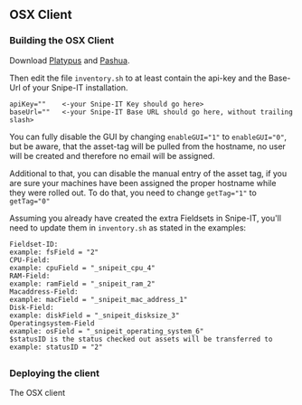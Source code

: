 ## OSX Client

### Building the OSX Client



Download [Platypus](https://github.com/sveinbjornt/Platypus) and [Pashua](https://github.com/BlueM/Pashua). 


Then edit the file `inventory.sh` to at least contain the api-key and the Base-Url of your Snipe-IT installation.
```
apiKey=""    <-your Snipe-IT Key should go here>
baseUrl=""   <-your Snipe-IT Base URL should go here, without trailing slash>
```

You can fully disable the GUI by changing `enableGUI="1"` to `enableGUI="0"`, but be aware, that the asset-tag will be pulled from the hostname, no user will be created and therefore no email will be assigned.

Additional to that, you can disable the manual entry of the asset tag, if you are sure your machines have been assigned the proper hostname while they were rolled out. To do that, you need to change `getTag="1"` to `getTag="0"`

Assuming you already have created the extra Fieldsets in Snipe-IT, you'll need to update them in `inventory.sh` as stated in the examples:

```
Fieldset-ID:
example: fsField = "2"
CPU-Field:
example: cpuField = "_snipeit_cpu_4"
RAM-Field:
example: ramField = "_snipeit_ram_2"
Macaddress-Field:
example: macField = "_snipeit_mac_address_1"
Disk-Field:
example: diskField = "_snipeit_disksize_3"
Operatingsystem-Field	
example: osField = "_snipeit_operating_system_6"
$statusID is the status checked out assets will be transferred to
example: statusID = "2"				
```
## 

### Deploying the client



The OSX client 

